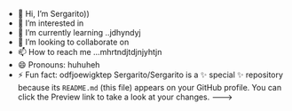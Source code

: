 - 👋 Hi, I’m Sergarito))
- 👀 I’m interested in 
- 🌱 I’m currently learning ..jdhyndyj
- 💞️ I’m looking to collaborate on 
- 📫 How to reach me ...mhrtndjtdjnjyhtjn
- 😄 Pronouns: huhuheh
- ⚡ Fun fact: odfjoewigktep
Sergarito/Sergarito is a ✨ special ✨ repository because its `README.md` (this file) appears on your GitHub profile.
You can click the Preview link to take a look at your changes.
--->
